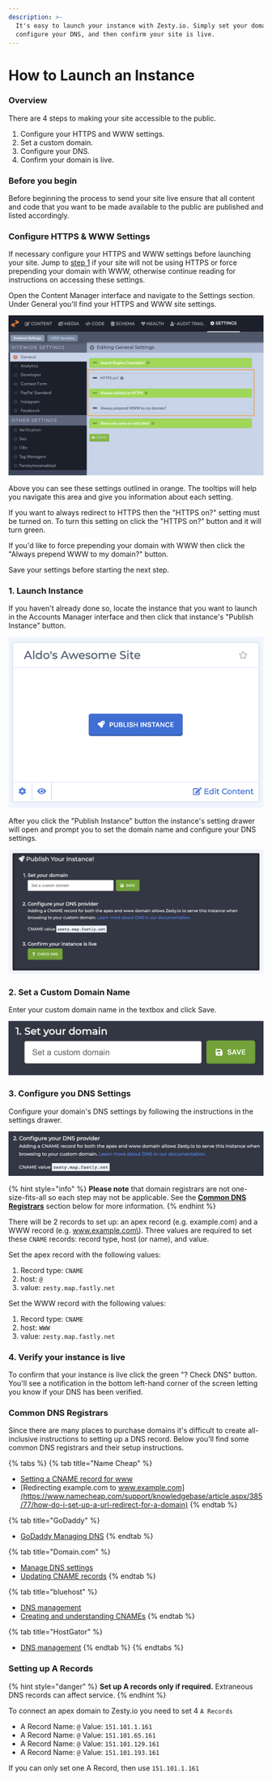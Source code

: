 ```yaml
---
description: >-
  It's easy to launch your instance with Zesty.io. Simply set your domain,
  configure your DNS, and then confirm your site is live.
---
```


# How to Launch an Instance

### Overview

There are 4 steps to making your site accessible to the public.

1. Configure your HTTPS and WWW settings.
2. Set a custom domain.
3. Configure your DNS.
4. Confirm your domain is live.

### **Before you begin** 

Before beginning the process to send your site live ensure that all content and code that you want to be made available to the public are published and listed accordingly.

###  Configure HTTPS & WWW Settings

If necessary configure your HTTPS and WWW settings before launching your site. Jump to [step 1](https://zesty.org/services/web-engine/guides/how-to-launch-an-instance#1-launch-instance) if your site will not be using HTTPS or force prepending your domain with WWW, otherwise continue reading for instructions on accessing these settings.

Open the Content Manager interface and navigate to the Settings section. Under General you'll find your HTTPS and WWW site settings. 

![Settings section with HTTPS and WWW settings.](../../../.gitbook/assets/settings-http-www.png)

Above you can see these settings outlined in orange. The tooltips will help you navigate this area and give you information about each setting. 

If you want to always redirect to HTTPS then the "HTTPS on?" setting must be turned on. To turn this setting on click the "HTTPS on?" button and it will turn green. 

If you'd like to force prepending your domain with WWW then click the "Always prepend WWW to my domain?" button.

Save your settings before starting the next step.

### 1. Launch Instance

If you haven't already done so, locate the instance that you want to launch in the Accounts Manager interface and then click that instance's "Publish Instance" button. 

![To begin launching your instance click the &quot;Publish Instance&quot; button.](../../../.gitbook/assets/screen-shot-2019-08-30-at-1.04.05-pm.png)

After you click the "Publish Instance" button the instance's setting drawer will open and prompt you to set the domain name and configure your DNS settings. 

![Instance Settings drawer prompts for sending your instance live.](../../../.gitbook/assets/screen-shot-2019-08-30-at-12.41.50-pm.png)

### 2. Set a Custom Domain Name

Enter your custom domain name in the textbox and click Save.

![Enter your custom domain name in the textbox and clicking Save.](../../../.gitbook/assets/screen-shot-2019-08-30-at-12.43.30-pm.png)

### 3. Configure you DNS Settings

Configure your domain's DNS settings by following the instructions in the settings drawer. 

![DNS instructions in the Instance Settings drawer.](../../../.gitbook/assets/screen-shot-2019-08-30-at-12.44.24-pm.png)

{% hint style="info" %}
**Please note** that domain registrars are not one-size-fits-all so each step may not be applicable. See the [**Common DNS Registrars**](https://zesty.org/services/web-engine/guides/how-to-launch-an-instance#common-dns-registrars) section below for more information.
{% endhint %}

There will be 2 records to set up: an apex record \(e.g. example.com\) and a WWW record \(e.g. www.example.com\). Three values are required to set these `CNAME` records: record type, host \(or name\), and value. 

Set the apex record with the following values: 

1. Record type: `CNAME`
2. host: `@`
3. value: `zesty.map.fastly.net`

Set the WWW record with the following values:

1. Record type: `CNAME`
2. host: `WWW`
3. value: `zesty.map.fastly.net`

### 4. Verify your instance is live

To confirm that your instance is live click the green "? Check DNS" button. You'll see a notification in the bottom left-hand corner of the screen letting you know if your DNS has been verified.

### **Common DNS Registrars**

Since there are many places to purchase domains it's difficult to create all-inclusive instructions to setting up a DNS record. Below you'll find some common DNS registrars and their setup instructions.

{% tabs %}
{% tab title="Name Cheap" %}
* [Setting a CNAME record for www](https://www.namecheap.com/support/knowledgebase/article.aspx/9646/10/how-can-i-set-up-a-cname-record-for-my-domain)
* [Redirecting example.com to www.example.com](https://www.namecheap.com/support/knowledgebase/article.aspx/385/77/how-do-i-set-up-a-url-redirect-for-a-domain)
{% endtab %}

{% tab title="GoDaddy" %}
* [GoDaddy Managing DNS](https://support.godaddy.com/help/article/680/managing-dns-for-your-domain-names)
{% endtab %}

{% tab title="Domain.com" %}
* [Manage DNS settings](https://www.domain.com/help/article/dns-management-how-to-update-dns-records)
* [Updating CNAME records](https://www.domain.com/help/article/dns-management-how-to-update-cname-aliases)
{% endtab %}

{% tab title="bluehost" %}
* [DNS management](https://my.bluehost.com/hosting/help/559)
* [Creating and understanding CNAMEs](https://my.bluehost.com/hosting/help/cname)
{% endtab %}

{% tab title="HostGator" %}
* [DNS management](https://www.hostgator.com/help/article/manage-dns-zones)
{% endtab %}
{% endtabs %}



### Setting up A Records

{% hint style="danger" %}
**Set up A records only if required.** Extraneous DNS records can affect service. 
{% endhint %}

To connect an apex domain to Zesty.io you need to set 4 `A Records`

* A Record Name: `@` Value: `151.101.1.161`
* A Record Name: `@` Value: `151.101.65.161`
* A Record Name: `@` Value: `151.101.129.161`
* A Record Name: `@` Value: `151.101.193.161`

If you can only set one A Record, then use `151.101.1.161`

### 

